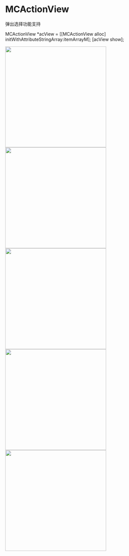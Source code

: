 # MCActionView
弹出选择功能支持

MCActionView *acView = [[MCActionView alloc] initWithAttributeStringArray:itemArrayM];
[acView show];

<img src="https://raw.github.com/agelessman/MCActionView/master/MCActionView/Snapshots/1.png" width="320"><br/>
<img src="https://raw.github.com/agelessman/MCActionView/master/Demo/Snapshots/2.png" width="320"><br/>
<img src="https://raw.github.com/agelessman/MCActionView/master/Demo/Snapshots/3.png" width="320"><br/>
<img src="https://raw.github.com/agelessman/MCActionView/master/Demo/Snapshots/4.png" width="320"><br/>
<img src="https://raw.github.com/agelessman/MCActionView/master/Demo/Snapshots/5.png" width="320"><br/>